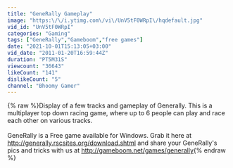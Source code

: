```yaml
---
title: "GeneRally Gameplay"
image: "https:\/\/i.ytimg.com\/vi\/UnV5tF0WRpI\/hqdefault.jpg"
vid_id: "UnV5tF0WRpI"
categories: "Gaming"
tags: ["GeneRally","Gameboom","free games"]
date: "2021-10-01T15:13:05+03:00"
vid_date: "2011-01-20T16:59:44Z"
duration: "PT5M31S"
viewcount: "36643"
likeCount: "141"
dislikeCount: "5"
channel: "Bhoomy Gamer"
---
```

{% raw %}Display of a few tracks and gameplay of Generally. This is a multiplayer top down racing game, where up to 6 people can play and race each other on various tracks.<br /><br />GeneRally is a Free game available for Windows. Grab it here at <a rel="nofollow" target="blank" href="http://generally.rscsites.org/download.shtml">http://generally.rscsites.org/download.shtml</a> and share your GeneRally's pics and tricks with us at <a rel="nofollow" target="blank" href="http://gameboom.net/games/generally">http://gameboom.net/games/generally</a>{% endraw %}
